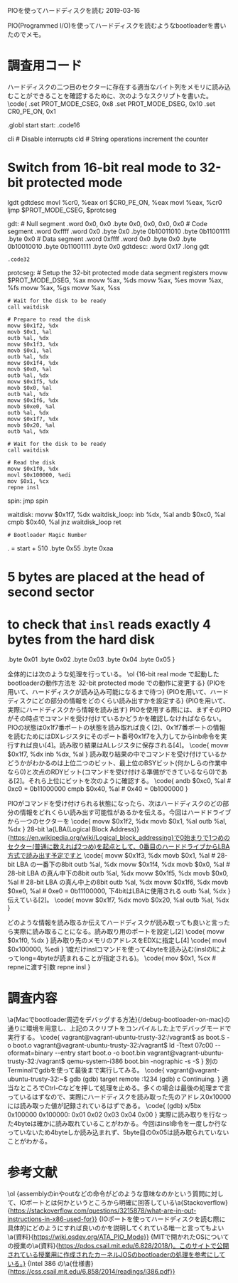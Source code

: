 PIOを使ってハードディスクを読む
2019-03-16


PIO(Programmed I/O)を使ってハードディスクを読むようなbootloaderを書いたのでメモ。


# 調査用コード


ハードディスクの二つ目のセクターに存在する適当なバイト列をメモリに読み込むことができることを確認するために、次のようなスクリプトを書いた。
\code{
.set PROT_MODE_CSEG, 0x8
.set PROT_MODE_DSEG, 0x10
.set CR0_PE_ON, 0x1

.globl start
start:
  .code16
  
  cli # Disable interrupts
  cld # String operations increment the counter
  
  # Switch from 16-bit real mode to 32-bit protected mode
  lgdt gdtdesc
  movl %cr0, %eax
  orl $CR0_PE_ON, %eax
  movl %eax, %cr0
  ljmp $PROT_MODE_CSEG, $protcseg

gdt:
	# Null segment
	.word 0x0, 0x0
	.byte 0x0, 0x0, 0x0, 0x0
	# Code segment
	.word 0xffff
	.word 0x0
	.byte 0x0
	.byte 0b10011010
	.byte 0b11001111
	.byte 0x0
	# Data segment
	.word 0xffff
	.word 0x0
	.byte 0x0
	.byte 0b10010010
	.byte 0b11001111
	.byte 0x0
gdtdesc:
	.word 0x17
	.long gdt
	
	.code32
protcseg:
	# Setup the 32-bit protected mode data segment registers
	movw $PROT_MODE_DSEG, %ax
	movw %ax, %ds
	movw %ax, %es
	movw %ax, %fs
	movw %ax, %gs
	movw %ax, %ss
	
	# Wait for the disk to be ready
	call waitdisk
	
	# Prepare to read the disk
	movw $0x1f2, %dx
	movb $0x1, %al
	outb %al, %dx
	movw $0x1f3, %dx
	movb $0x1, %al
	outb %al, %dx
	movw $0x1f4, %dx
	movb $0x0, %al
	outb %al, %dx
	movw $0x1f5, %dx
	movb $0x0, %al
	outb %al, %dx
	movw $0x1f6, %dx
	movb $0xe0, %al
	outb %al, %dx
	movw $0x1f7, %dx
	movb $0x20, %al
	outb %al, %dx
	
	# Wait for the disk to be ready
	call waitdisk
	
	# Read the disk
	movw $0x1f0, %dx
	movl $0x100000, %edi
	mov $0x1, %cx
	repne insl

spin:
  jmp spin

waitdisk:
	movw $0x1f7, %dx
waitdisk_loop:
	inb %dx, %al
	andb $0xc0, %al
	cmpb $0x40, %al
	jnz waitdisk_loop
	ret
	
	# Bootloader Magic Number
  . = start + 510
  .byte 0x55
  .byte 0xaa
  
  # 5 bytes are placed at the head of second sector
  # to check that `insl` reads exactly 4 bytes from the hard disk
  .byte 0x01
  .byte 0x02
  .byte 0x03
  .byte 0x04
  .byte 0x05
}


全体的には次のような処理を行っている。
\ol
{16-bit real mode で起動したbootloaderの動作方法を 32-bit protected mode での動作に変更する}
{PIOを用いて、ハードディスクが読み込み可能になるまで待つ}
{PIOを用いて、ハードディスクにどの部分の情報をどのくらい読み出すかを設定する}
{PIOを用いて、実際にハードディスクから情報を読み出す}
PIOを使用する際には、まずそのPIOがその時点でコマンドを受け付けているかどうかを確認しなければならない。PIOの状態は0x1f7番ポートの状態を読み取れば良く[2]、0x1f7番ポートの情報を読むためにはDXレジスタにそのポート番号0x1f7を入力してからinb命令を実行すれば良い[4]。読み取り結果はALレジスタに保存される[4]。
\code{
movw $0x1f7, %dx
inb %dx, %al
}
読み取り結果の中でコマンドを受け付けているかどうかがわかるのは上位二つのビット、最上位のBSYビット(何かしらの作業中なら0)と次点のRDYビット(コマンドを受け付ける準備ができているなら0)である[2]。それら上位にビットを次のように確認する。
\code{
andb $0xc0, %al # 0xc0 = 0b11000000
cmpb $0x40, %al # 0x40 = 0b1000000
}


PIOがコマンドを受け付けられる状態になったら、次はハードディスクのどの部分の情報をどれくらい読み出す可能性があるかを伝える。今回はハードドライブから一つのセクターを
\code{
movw $0x1f2, %dx
movb $0x1, %al
outb %al, %dx
}
28-bit \a{LBA(Logical Block Address)}{https://en.wikipedia.org/wiki/Logical_block_addressing}で0始まりで1つめのセクター(普通に数えれば2つめ)を起点として、0番目のハードドライブからLBA方式で読み出す予定ですと
\code{
movw $0x1f3, %dx
movb $0x1, %al # 28-bit LBA の一番下の8bit
outb %al, %dx
movw $0x1f4, %dx
movb $0x0, %al # 28-bit LBA の真ん中下の8bit
outb %al, %dx
movw $0x1f5, %dx
movb $0x0, %al # 28-bit LBA の真ん中上の8bit
outb %al, %dx
movw $0x1f6, %dx
movb $0xe0, %al # 0xe0 = 0b11100000, 下4bitはLBAに使用される
outb %al, %dx
}
伝えている[2]。
\code{
movw $0x1f7, %dx
movb $0x20, %al
outb %al, %dx
}


どのような情報を読み取るか伝えてハードディスクが読み取っても良いと言ったら実際に読み取ることになる。読み取り用のポートを設定し[2]
\code{
movw $0x1f0, %dx
}
読み取り先のメモリのアドレスをEDXに指定し[4]
\code{
movl $0x100000, %edi
}
1度だけinslコマンドを使って4byteを読み込む(inslのlによってlong=4byteが読まれることが指定される)。
\code{
mov $0x1, %cx # repneに渡す引数
repne insl
}


# 調査内容


\a{Macでbootloader周辺をデバッグする方法}{/debug-bootloader-on-mac}の通りに環境を用意し、上記のスクリプトをコンパイルした上でデバッグモードで実行する。
\code{
vagrant@vagrant-ubuntu-trusty-32:/vagrant$ as boot.S -o boot.o
vagrant@vagrant-ubuntu-trusty-32:/vagrant$ ld -Ttext 07c00 --oformat=binary --entry start boot.o  -o boot.bin
vagrant@vagrant-ubuntu-trusty-32:/vagrant$ qemu-system-i386 boot.bin -nographic -s -S
}
別のTerminalでgdbを使って最後まで実行してみる。
\code{
vagrant@vagrant-ubuntu-trusty-32:~$ gdb
(gdb) target remote :1234
(gdb) c
Continuing.
}
適当なところでCtrl-Cなどを押して処理を止める。多くの場合は最後の処理まで言っているはずなので、実際にハードディスクを読み取った先のアドレス0x10000には読み取った値が記録されているはずである。
\code{
(gdb) x/5bx 0x100000
0x100000:	0x01	0x02	0x03	0x04	0x00
}
実際に読み取りを行なった4byteは確かに読み取れていることがわかる。今回はinsl命令を一度しか行なっていないため4byteしか読み込まれず、5byte目の0x05は読み取られていないことがわかる。


# 参考文献


\ol
{assemblyのinやoutなどの命令がどのような意味なのかという質問に対して、IOポートとは何かというところから明確に回答している\a{Stackoverflow}{https://stackoverflow.com/questions/3215878/what-are-in-out-instructions-in-x86-used-for}}
{IOポートを使ってハードディスクを読む際に具体的にどのようにすれば良いのかを説明してくれている唯一と言ってもよい\a{資料}{https://wiki.osdev.org/ATA_PIO_Mode}}
{MITで開かれたOSについての授業の\a{資料}{https://pdos.csail.mit.edu/6.828/2018/}。このサイトで公開されている授業用に作成されたカーネルJOSのbootloaderの処理を参考にしている。}
{Intel 386 の\a{仕様書}{https://css.csail.mit.edu/6.858/2014/readings/i386.pdf}}
